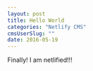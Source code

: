 ```yaml
---
layout: post
title: Hello World
categories: "Netlify CMS"
cmsUserSlug: ""
date: 2016-05-19
---
```


Finally! I am netlified!!!
